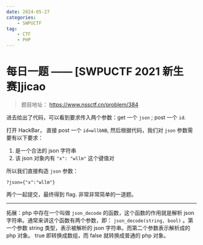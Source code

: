 ```yaml
---
date: 2024-05-27
categories: 
    - SWPUCTF
tag:
    - CTF
    - PHP
---
```


# 每日一题 —— [SWPUCTF 2021 新生赛]jicao

> 题目地址： <https://www.nssctf.cn/problem/384>

<!-- more -->

进去给出了代码，可以看到要求传入两个参数：get 一个 `json` ; post 一个 `id`.

打开 HackBar， 直接 post 一个 `id=wllbNB`, 然后根据代码，我们对 `json` 参数需要有以下要求：

1. 是一个合法的 json 字符串
1. 该 json 对象内有 `"x": "wllm"` 这个键值对

所以我们直接构造 `json` 参数： 

```
?json={"x":"wllm"}
```

两个一起提交，最终得到 flag. 非常非常简单的一道题。

---

拓展：php 中存在一个叫做 `json_decode` 的函数，这个函数的作用就是解析 json 字符串。通常来讲这个函数有两个参数，即： `json_decode(string, bool)` 。第一个参数 string 类型，表示被解析的 json 字符串。而第二个参数表示解析成的 php 对象。 true 即转换成数组，而 false 就转换成普通的 php 对象。